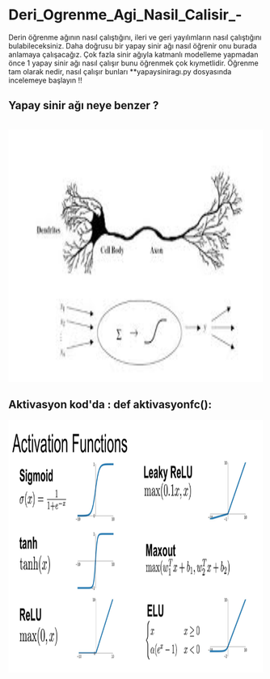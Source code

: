 # Deri_Ogrenme_Agi_Nasil_Calisir_-
Derin öğrenme ağının nasıl çalıştığını, ileri ve geri yayılımların nasıl çalıştığını bulabileceksiniz.
Daha doğrusu bir yapay sinir ağı nasıl öğrenir onu burada anlamaya çalışacağız. Çok fazla sinir ağıyla katmanlı modelleme yapmadan önce 1 yapay sinir ağı nasıl çalışır bunu öğrenmek çok kıymetlidir. Öğrenme tam olarak nedir, nasıl çalışır  bunları **yapaysiniragı.py   dosyasında incelemeye başlayın !!

## Yapay sinir ağı neye benzer ?
<br>

<img width="900" height="500" src="https://github.com/Karaca12/Deri_Ogrenme_Agi_Nasil_Calisir_-/blob/main/sinirag%C4%B1.jpg">



## Aktivasyon  kod'da : def aktivasyonfc():
<img align="left" width="900" height="500" src="https://github.com/Karaca12/Deri_Ogrenme_Agi_Nasil_Calisir_-/blob/main/aktivasyon%20fonksiyonu.png">
